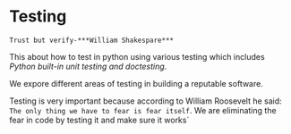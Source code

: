 # Testing 

`Trust but verify-***William Shakespare***`

This about how to test in python using various testing which includes
*Python built-in unit testing and doctesting*.

We expore different areas of testing in building a reputable software.

Testing is very important because according to William Roosevelt he said: `The only
thing we have to fear is fear itself`. We are eliminating the fear in code by testing
it and make sure it works`
